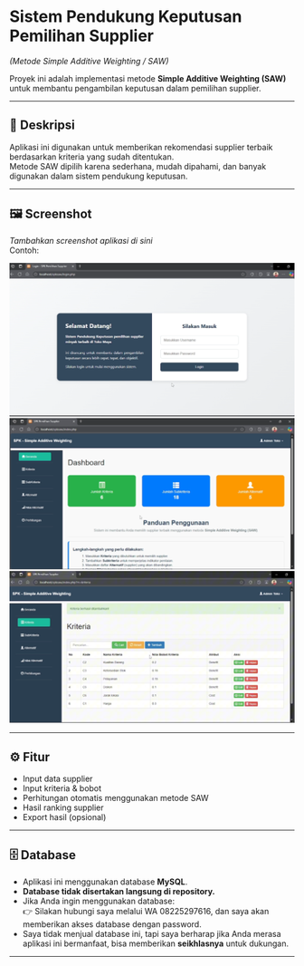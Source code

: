 # Sistem Pendukung Keputusan Pemilihan Supplier  
*(Metode Simple Additive Weighting / SAW)*

Proyek ini adalah implementasi metode **Simple Additive Weighting (SAW)** untuk membantu pengambilan keputusan dalam pemilihan supplier.

---

## 📌 Deskripsi
Aplikasi ini digunakan untuk memberikan rekomendasi supplier terbaik berdasarkan kriteria yang sudah ditentukan.  
Metode SAW dipilih karena sederhana, mudah dipahami, dan banyak digunakan dalam sistem pendukung keputusan.

---

## 🖼️ Screenshot
_Tambahkan screenshot aplikasi di sini_  
Contoh:  

![Tampilan Aplikasi](images/1.png)
![Tampilan Aplikasi](images/2.png)
![Tampilan Aplikasi](images/3.png)

---

## ⚙️ Fitur
- Input data supplier
- Input kriteria & bobot
- Perhitungan otomatis menggunakan metode SAW
- Hasil ranking supplier
- Export hasil (opsional)

---

## 🗄️ Database
- Aplikasi ini menggunakan database **MySQL**.  
- **Database tidak disertakan langsung di repository.**  
- Jika Anda ingin menggunakan database:  
  👉 Silakan hubungi saya melalui WA 08225297616, dan saya akan memberikan akses database dengan password.  
- Saya tidak menjual database ini, tapi saya berharap jika Anda merasa aplikasi ini bermanfaat, bisa memberikan **seikhlasnya** untuk dukungan.

---
